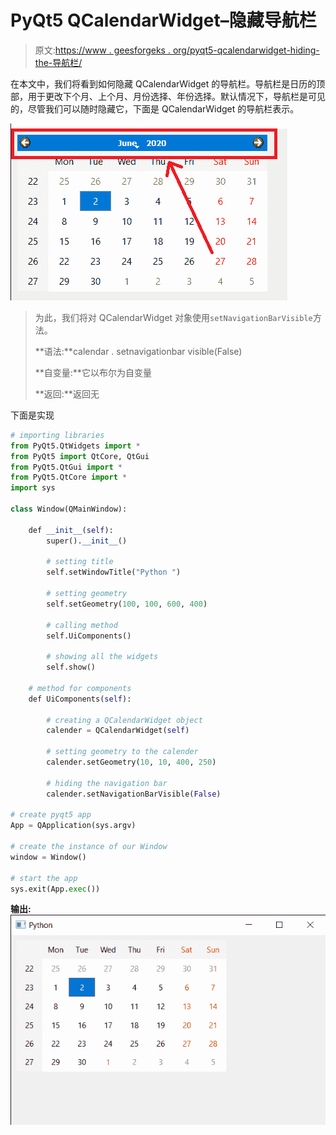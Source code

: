 # PyQt5 QCalendarWidget–隐藏导航栏

> 原文:[https://www . geesforgeks . org/pyqt5-qcalendarwidget-hiding-the-导航栏/](https://www.geeksforgeeks.org/pyqt5-qcalendarwidget-hiding-the-navigation-bar/)

在本文中，我们将看到如何隐藏 QCalendarWidget 的导航栏。导航栏是日历的顶部，用于更改下个月、上个月、月份选择、年份选择。默认情况下，导航栏是可见的，尽管我们可以随时隐藏它，下面是 QCalendarWidget 的导航栏表示。

![](img/25d66a5c0d26a276abc3b4ca1b0af24e.png)

> 为此，我们将对 QCalendarWidget 对象使用`setNavigationBarVisible`方法。
> 
> **语法:**calendar . setnavigationbar visible(False)
> 
> **自变量:**它以布尔为自变量
> 
> **返回:**返回无

下面是实现

```py
# importing libraries
from PyQt5.QtWidgets import * 
from PyQt5 import QtCore, QtGui
from PyQt5.QtGui import * 
from PyQt5.QtCore import * 
import sys

class Window(QMainWindow):

    def __init__(self):
        super().__init__()

        # setting title
        self.setWindowTitle("Python ")

        # setting geometry
        self.setGeometry(100, 100, 600, 400)

        # calling method
        self.UiComponents()

        # showing all the widgets
        self.show()

    # method for components
    def UiComponents(self):

        # creating a QCalendarWidget object
        calender = QCalendarWidget(self)

        # setting geometry to the calender
        calender.setGeometry(10, 10, 400, 250)

        # hiding the navigation bar
        calender.setNavigationBarVisible(False)

# create pyqt5 app
App = QApplication(sys.argv)

# create the instance of our Window
window = Window()

# start the app
sys.exit(App.exec())
```

**输出:**
![](img/7b45d74280509db053d66735c4415618.png)